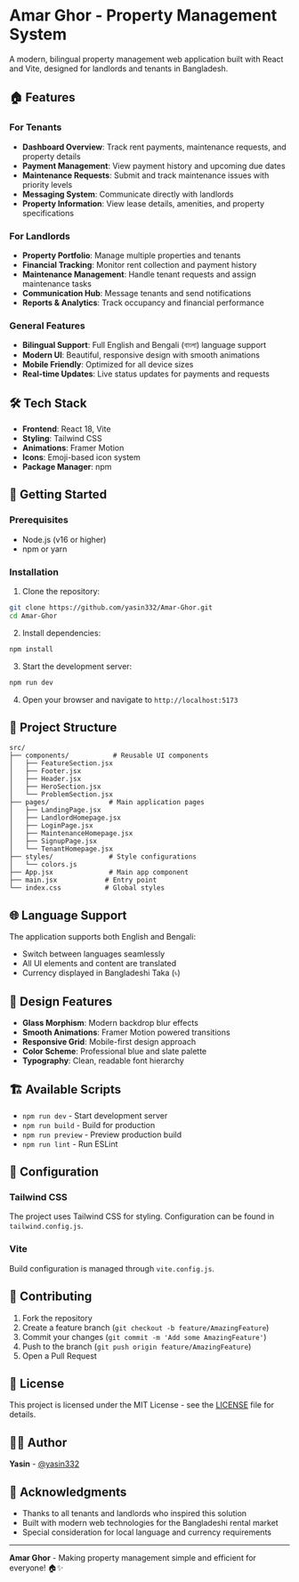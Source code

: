 # Amar Ghor - Property Management System

A modern, bilingual property management web application built with React and Vite, designed for landlords and tenants in Bangladesh.

## 🏠 Features

### For Tenants
- **Dashboard Overview**: Track rent payments, maintenance requests, and property details
- **Payment Management**: View payment history and upcoming due dates
- **Maintenance Requests**: Submit and track maintenance issues with priority levels
- **Messaging System**: Communicate directly with landlords
- **Property Information**: View lease details, amenities, and property specifications

### For Landlords
- **Property Portfolio**: Manage multiple properties and tenants
- **Financial Tracking**: Monitor rent collection and payment history
- **Maintenance Management**: Handle tenant requests and assign maintenance tasks
- **Communication Hub**: Message tenants and send notifications
- **Reports & Analytics**: Track occupancy and financial performance

### General Features
- **Bilingual Support**: Full English and Bengali (বাংলা) language support
- **Modern UI**: Beautiful, responsive design with smooth animations
- **Mobile Friendly**: Optimized for all device sizes
- **Real-time Updates**: Live status updates for payments and requests

## 🛠 Tech Stack

- **Frontend**: React 18, Vite
- **Styling**: Tailwind CSS
- **Animations**: Framer Motion
- **Icons**: Emoji-based icon system
- **Package Manager**: npm

## 🚀 Getting Started

### Prerequisites
- Node.js (v16 or higher)
- npm or yarn

### Installation

1. Clone the repository:
```bash
git clone https://github.com/yasin332/Amar-Ghor.git
cd Amar-Ghor
```

2. Install dependencies:
```bash
npm install
```

3. Start the development server:
```bash
npm run dev
```

4. Open your browser and navigate to `http://localhost:5173`

## 📁 Project Structure

```
src/
├── components/           # Reusable UI components
│   ├── FeatureSection.jsx
│   ├── Footer.jsx
│   ├── Header.jsx
│   ├── HeroSection.jsx
│   └── ProblemSection.jsx
├── pages/               # Main application pages
│   ├── LandingPage.jsx
│   ├── LandlordHomepage.jsx
│   ├── LoginPage.jsx
│   ├── MaintenanceHomepage.jsx
│   ├── SignupPage.jsx
│   └── TenantHomepage.jsx
├── styles/              # Style configurations
│   └── colors.js
├── App.jsx              # Main app component
├── main.jsx            # Entry point
└── index.css           # Global styles
```

## 🌐 Language Support

The application supports both English and Bengali:
- Switch between languages seamlessly
- All UI elements and content are translated
- Currency displayed in Bangladeshi Taka (৳)

## 🎨 Design Features

- **Glass Morphism**: Modern backdrop blur effects
- **Smooth Animations**: Framer Motion powered transitions
- **Responsive Grid**: Mobile-first design approach
- **Color Scheme**: Professional blue and slate palette
- **Typography**: Clean, readable font hierarchy

## 🏗 Available Scripts

- `npm run dev` - Start development server
- `npm run build` - Build for production
- `npm run preview` - Preview production build
- `npm run lint` - Run ESLint

## 🔧 Configuration

### Tailwind CSS
The project uses Tailwind CSS for styling. Configuration can be found in `tailwind.config.js`.

### Vite
Build configuration is managed through `vite.config.js`.

## 🤝 Contributing

1. Fork the repository
2. Create a feature branch (`git checkout -b feature/AmazingFeature`)
3. Commit your changes (`git commit -m 'Add some AmazingFeature'`)
4. Push to the branch (`git push origin feature/AmazingFeature`)
5. Open a Pull Request

## 📝 License

This project is licensed under the MIT License - see the [LICENSE](LICENSE) file for details.

## 👨‍💻 Author

**Yasin** - [@yasin332](https://github.com/yasin332)

## 🙏 Acknowledgments

- Thanks to all tenants and landlords who inspired this solution
- Built with modern web technologies for the Bangladeshi rental market
- Special consideration for local language and currency requirements

---

**Amar Ghor** - Making property management simple and efficient for everyone! 🏠✨ 
